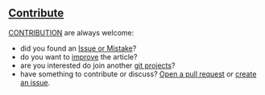 ## [Contribute](http://contribution.softreck.dev)

[CONTRIBUTION](CONTRIBUTE/CONTRIBUTION.md) are always welcome:
+ did you found an [Issue or Mistake](https://github.com/{organization}/{repository}/issues/new)?
+ do you want to [improve](https://github.com/{organization}/{repository}/edit/main/README.md) the article?
+ are you interested do join another [git projects](https://github.com/{organization}/)?
+ have something to contribute or discuss? [Open a pull request](https://github.com/{organization}/{repository}/pulls) or [create an issue](https://github.com/{organization}/{repository}/issues).

